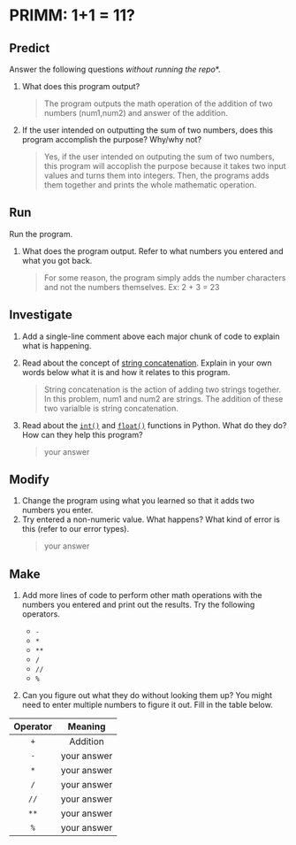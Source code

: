 # PRIMM: 1+1 = 11?

## Predict
Answer the following questions *without running the repo**.

1. What does this program output?
    > The program outputs the math operation of the addition of two numbers (num1,num2) and answer of the addition. 

2. If the user intended on outputting the sum of two numbers, does this program accomplish the purpose? Why/why not?
    > Yes, if the user intended on outputing the sum of two numbers, this program will accoplish the purpose because it takes two input values and turns them into integers. Then, the programs adds them together and prints the whole mathematic operation. 

## Run
Run the program. 

1. What does the program output. Refer to what numbers you entered and what you got back.
    > For some reason, the program simply adds the number characters and not the numbers themselves. Ex: 2 + 3 = 23


## Investigate
1. Add a single-line comment above each major chunk of code to explain what is happening.
2. Read about the concept of [string concatenation](https://www.w3schools.com/python/gloss_python_string_concatenation.asp). Explain in your own words below what it is and how it relates to this program.
    > String concatenation is the action of adding two strings together. In this problem, num1 and num2 
    are strings. The addition of these two varialble is string concatenation.

3. Read about the [`int()`](https://www.w3schools.com/python/ref_func_int.asp) and [`float()`](https://www.w3schools.com/python/ref_func_float.asp) functions in Python. What do they do? How can they help this program?
    > your answer

## Modify
1. Change the program using what you learned so that it adds two numbers you enter.
2. Try entered a non-numeric value. What happens? What kind of error is this (refer to our error types).
    > your answer

## Make
1. Add more lines of code to perform other math operations with the numbers you entered and print out the results. Try the following operators. 
    - `-`
    - `*`
    - `**`
    - `/`
    - `//`
    - `%`

2. Can you figure out what they do without looking them up? You might need to enter multiple numbers to figure it out. Fill in the table below.

| Operator | Meaning |
|  :---:    |   :---:   |  
|   `+`    | Addition |
|   `-`    | your answer |
|   `*`    | your answer |
|   `/`    | your answer |
|   `//`    | your answer |
|   `**`    | your answer |
|   `%`    | your answer |

